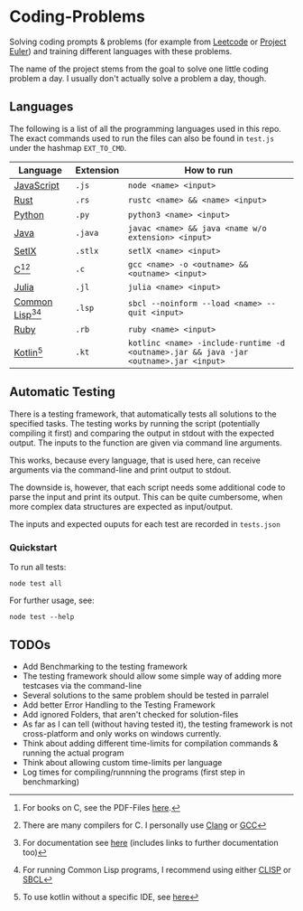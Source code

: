 # Coding-Problems

Solving coding prompts & problems (for example from [Leetcode](https://www.leetcode.com) or [Project Euler](https://projecteuler.net/archives)) and training different languages with these problems.

The name of the project stems from the goal to solve one little coding problem a day. I usually don't actually solve a problem a day, though.

## Languages

The following is a list of all the programming languages used in this repo. The exact commands used to run the files can also be found in `test.js` under the hashmap `EXT_TO_CMD`.

| Language                                                                      | Extension | How to run                                                                            |
| ----------------------------------------------------------------------------- | --------- | ------------------------------------------------------------------------------------- |
| [JavaScript](https://nodejs.org/en/)                                          | `.js`     | `node <name> <input>`                                                                 |
| [Rust](https://www.rust-lang.org/)                                            | `.rs`     | `rustc <name> && <name> <input>`                                                      |
| [Python](https://www.python.org/)                                             | `.py`     | `python3 <name> <input>`                                                              |
| [Java](https://www.oracle.com/java/technologies/downloads/)                   | `.java`   | `javac <name> && java <name w/o extension> <input>`                                   |
| [SetlX](https://randoom.org/Software/SetlX/)                                  | `.stlx`   | `setlX <name> <input>`                                                                |
| [C](<https://en.wikipedia.org/wiki/C_(programming_language)>)[^cbooks][^ccom] | `.c`      | `gcc <name> -o <outname> && <outname> <input>`                                        |
| [Julia](https://julialang.org/)                                               | `.jl`     | `julia <name> <input>`                                                                |
| [Common Lisp](https://lisp-lang.org/)[^cldoc][^clcom]                         | `.lsp`    | `sbcl --noinform --load <name> --quit <input>`                                        |
| [Ruby](https://www.ruby-lang.org/en/)                                         | `.rb`     | `ruby <name> <input>`                                                                 |
| [Kotlin](https://kotlinlang.org/)[^kotlincom]                                 | `.kt`     | `kotlinc <name> -include-runtime -d <outname>.jar && java -jar <outname>.jar <input>` |

[^cbooks]: For books on C, see the PDF-Files [here](https://github.com/ArtInLines/PDF-Files/tree/master/CS/Programming/Languages/C).
[^ccom]: There are many compilers for C. I personally use [Clang](https://clang.llvm.org/) or [GCC](https://gcc.gnu.org/)
[^cldoc]: For documentation see [here](https://lispcookbook.github.io/cl-cookbook/) (includes links to further documentation too)
[^clcom]: For running Common Lisp programs, I recommend using either [CLISP](https://sourceforge.net/projects/clisp/) or [SBCL](https://www.sbcl.org/)
[^kotlincom]: To use kotlin without a specific IDE, see [here](https://kotlinlang.org/docs/command-line.html)

## Automatic Testing

There is a testing framework, that automatically tests all solutions to the specified tasks. The testing works by running the script (potentially compiling it first) and comparing the output in stdout with the expected output. The inputs to the function are given via command line arguments.

This works, because every language, that is used here, can receive arguments via the command-line and print output to stdout.

The downside is, however, that each script needs some additional code to parse the input and print its output. This can be quite cumbersome, when more complex data structures are expected as input/output.

The inputs and expected ouputs for each test are recorded in `tests.json`

### Quickstart

To run all tests:

```console
node test all
```

For further usage, see:

```console
node test --help
```

## TODOs

-   Add Benchmarking to the testing framework
-   The testing framework should allow some simple way of adding more testcases via the command-line
-   Several solutions to the same problem should be tested in parralel
-   Add better Error Handling to the Testing Framework
-   Add ignored Folders, that aren't checked for solution-files
-   As far as I can tell (without having tested it), the testing framework is not cross-platform and only works on windows currently.
-   Think about adding different time-limits for compilation commands & running the actual program
-   Think about allowing custom time-limits per language
-   Log times for compiling/runnning the programs (first step in benchmarking)
